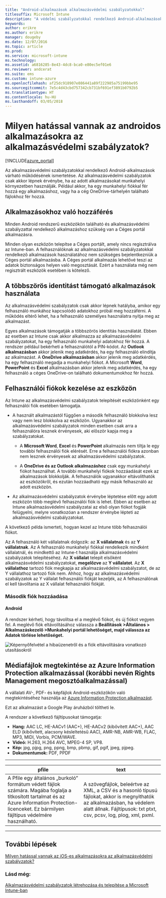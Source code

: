 ```yaml
---
title: "Android-alkalmazások alkalmazásvédelmi szabályzatokkal"
titlesuffix: Microsoft Intune
description: "A védelmi szabályzatokkal rendelkező Android-alkalmazások várható működésének ismertetése."
keywords: 
author: erikre
ms.author: erikre
manager: dougeby
ms.date: 12/07/2016
ms.topic: article
ms.prod: 
ms.service: microsoft-intune
ms.technology: 
ms.assetid: a6816285-8e43-4dc8-bca0-e80ec5ef01e6
ms.reviewer: andcerat
ms.suite: ems
ms.custom: intune-azure
ms.openlocfilehash: af25dc918907e086441a89f222985a75199bbe95
ms.sourcegitcommit: 7e5c4d43cbd757342cb731bf691ef3891b0792b5
ms.translationtype: HT
ms.contentlocale: hu-HU
ms.lasthandoff: 03/05/2018
---
```

# <a name="what-to-expect-when-your-android-app-is-managed-by-app-protection-policies"></a>Milyen hatással vannak az androidos alkalmazásokra az alkalmazásvédelmi szabályzatok? 

[!INCLUDE[azure_portal](./includes/azure_portal.md)]

Az alkalmazásvédelmi szabályzatokkal rendelkező Android-alkalmazások várható működésének ismertetése. Az alkalmazásvédelmi szabályzatok csak akkor lépnek érvénybe, ha az adott alkalmazásokat munkahelyi környezetben használják. Például akkor, ha egy munkahelyi fiókkal fér hozzá egy alkalmazáshoz, vagy ha a cég OneDrive-tárhelyén található fájlokhoz fér hozzá.
##  <a name="accessing-apps"></a>Alkalmazásokhoz való hozzáférés

Minden Android rendszerű eszközökön található és alkalmazásvédelmi szabályzattal rendelkező alkalmazáshoz szükség van a Céges portál alkalmazásra.

Minden olyan eszközön telepítse a Céges portált, amely nincs regisztrálva az Intune-ban. A felhasználóknak az alkalmazásvédelmi szabályzatokkal rendelkező alkalmazások használatához nem szükséges bejelentkezniük a Céges portál alkalmazásba.
A Céges portál alkalmazás lehetővé teszi az adatok biztonságos helyen való megosztását. Ezért a használata még nem regisztrált eszközök esetében is kötelező.


##  <a name="using-apps-with-multi-identity-support"></a>A többszörös identitást támogató alkalmazások használata

Az alkalmazásvédelmi szabályzatok csak akkor lépnek hatályba, amikor egy felhasználó munkához kapcsolódó adatokhoz próbál meg hozzáférni.  A működés eltérő lehet, ha a felhasználó személyes használatra nyitja meg az alkalmazást.

Egyes alkalmazások támogatják a többszörös identitás használatát. Ebben az esetben az Intune csak akkor alkalmazza az alkalmazásvédelmi szabályzatokat, ha egy felhasználó munkahelyi adatokhoz fér hozzá.  A rendszer például bekérheti a felhasználótól a PIN-kódot.  Az **Outlook alkalmazásban** akkor jelenik meg adatkérdés, ha egy felhasználó elindítja az alkalmazást. A **OneDrive alkalmazásban** akkor jelenik meg adatkérdés, ha egy felhasználó megadja a munkahelyi fiókot.  A Microsoft **Word**, **PowerPoint** és **Excel** alkalmazásban akkor jelenik meg adatkérdés, ha egy felhasználó a céges OneDrive-on található dokumentumokhoz fér hozzá.
##  <a name="managing-user-accounts-on-the-device"></a>Felhasználói fiókok kezelése az eszközön

Az Intune az alkalmazásvédelmi szabályzatok telepítését eszközönként egy felhasználói fiók esetében támogatja.

* A használt alkalmazástól függően a második felhasználó blokkolva lesz vagy nem lesz blokkolva az eszközön. Ugyanakkor az alkalmazásvédelmi szabályzatok minden esetben csak arra a felhasználóra lesznek érvényesek, aki először kapja meg a szabályzatokat.

  * A **Microsoft Word**, **Excel** és **PowerPoint** alkalmazás nem tiltja le egy további felhasználói fiók elérését. Erre a felhasználói fiókra azonban nem lesznek érvényesek az alkalmazásvédelmi szabályzatok.

  * A **OneDrive és az Outlook alkalmazáshoz** csak egy munkahelyi fiókot használhat.  A további munkahelyi fiókok hozzáadását ezek az alkalmazások blokkolják.  A felhasználók ugyanakkor eltávolíthatók az eszközökről, és ezután hozzáadható egy másik felhasználó az adott eszközön.


* Az alkalmazásvédelmi szabályzatok érvénybe léptetése előtt egy adott eszközön több meglévő felhasználói fiók is lehet. Ebben az esetben az Intune alkalmazásvédelmi szabályzatai az első olyan fiókot fogják felügyelni, melyre vonatkozóan a rendszer érvénybe lépteti az alkalmazásvédelmi szabályzatokat.


A következő példa ismerteti, hogyan kezel az Intune több felhasználói fiókot.

Az A felhasználó két vállalatnak dolgozik: az **X vállalatnak** és az **Y vállalatnak**. Az A felhasználó munkahelyi fiókkal rendelkezik mindként vállalatnál, és mindkettő az Intune-t használja alkalmazásvédelmi szabályzatok telepítéséhez. Az **X vállalat** telepít elsőként alkalmazásvédelmi szabályzatokat, **megelőzve** az **Y vállalatot**. Az **X vállalathoz** tartozó fiók megkapja az alkalmazásvédelmi szabályzatot, de az Y vállalathoz tartozó fiók nem. Ahhoz, hogy az alkalmazásvédelmi szabályzatok az Y vállalat felhasználói fiókját kezeljék, az A felhasználónak el kell távolítania az X vállalat felhasználói fiókját.
### <a name="adding-a-second-account"></a>Második fiók hozzáadása
####  <a name="android"></a>Android
A rendszer kérheti, hogy távolítsa el a meglévő fiókot, és új fiókot vegyen fel.  A meglévő fiók eltávolításához válassza a **Beállítások &gt;Általános &gt; Alkalmazáskezelő &gt;Munkahelyi portál lehetőséget, majd válassza az Adatok törlése lehetőséget.**

![Képernyőfelvétel a hibaüzenetről és a fiók eltávolítására vonatkozó utasításokról](./media/android-switch-user.png)

##  <a name="viewing-media-files-with-the-azure-information-protection-app-previously-known-as-rights-management-sharing-app"></a>Médiafájlok megtekintése az Azure Information Protection alkalmazással (korábbi nevén Rights Management megosztóalkalmazással)
A vállalati AV-, PDF- és képfájlok Android-eszközökön való megtekintéséhez használja az [Azure Information Protection alkalmazást](https://play.google.com/store/apps/details?id=com.microsoft.ipviewer).

Ezt az alkalmazást a Google Play áruházból töltheti le.  

A rendszer a következő fájltípusokat támogatja:

* **Hang:** AAC LC, HE-AACv1 (AAC+), HE-AACv2 (kibővített AAC+), AAC ELD (kibővített, alacsony késleltetésű AAC), AMR-NB, AMR-WB, FLAC, MP3, MIDI, Vorbis, PCM/WAVE.
* **Videó:** H.263, H.264 AVC, MPEG-4 SP, VP8.
* **Kép:** jpg, pjpg, png, ppng, bmp, pbmp, gif, pgif, jpeg, pjpeg.
* **Dokumentumok:** PDF, PPDF

------------
|**pfile**|**text**|
|----|----|
|A Pfile egy általános „burkoló” formátum védett fájlok számára. Magába foglalja a titkosított tartalmat és az Azure Information Protection-licenceket. Ez bármilyen fájltípus védelmére használható.|A szövegfájlok, beleértve az XML, a CSV és a hasonló típusú fájlokat, akkor is megnyithatók az alkalmazásban, ha védelem alatt állnak. Fájltípusok: txt ptxt, csv, pcsv, log, plog, xml, pxml.|
---------------
## <a name="next-steps"></a>További lépések
[Milyen hatással vannak az iOS-es alkalmazásokra az alkalmazásvédelmi szabályzatok?](app-protection-enabled-apps-ios.md)

### <a name="see-also"></a>Lásd még:
[Alkalmazásvédelmi szabályzatok létrehozása és telepítése a Microsoft Intune-ban](app-protection-policies.md)
